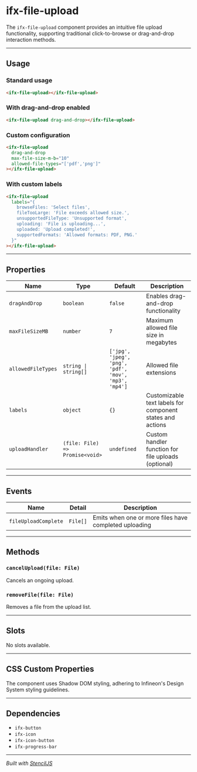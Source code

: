 # ifx-file-upload

The `ifx-file-upload` component provides an intuitive file upload functionality, supporting traditional click-to-browse or drag-and-drop interaction methods.

---

## Usage

### Standard usage

```html
<ifx-file-upload></ifx-file-upload>
```

### With drag-and-drop enabled

```html
<ifx-file-upload drag-and-drop></ifx-file-upload>
```

### Custom configuration

```html
<ifx-file-upload
  drag-and-drop
  max-file-size-m-b="10"
  allowed-file-types="['pdf','png']"
></ifx-file-upload>
```

### With custom labels

```html
<ifx-file-upload
  labels="{
    browseFiles: 'Select files',
    fileTooLarge: 'File exceeds allowed size.',
    unsupportedFileType: 'Unsupported format',
    uploading: 'File is uploading...',
    uploaded: 'Upload completed!',
    supportedFormats: 'Allowed formats: PDF, PNG.'
  }"
></ifx-file-upload>
```

---

## Properties

| Name               | Type                            | Default                                              | Description                                               |
| ------------------ | ------------------------------- | ---------------------------------------------------- | --------------------------------------------------------- |
| `dragAndDrop`      | `boolean`                       | `false`                                              | Enables drag-and-drop functionality                       |
| `maxFileSizeMB`    | `number`                        | `7`                                                  | Maximum allowed file size in megabytes                    |
| `allowedFileTypes` | `string \| string[]`            | `['jpg', 'jpeg', 'png', 'pdf', 'mov', 'mp3', 'mp4']` | Allowed file extensions                                   |
| `labels`           | `object`                        | `{}`                                                 | Customizable text labels for component states and actions |
| `uploadHandler`    | `(file: File) => Promise<void>` | `undefined`                                          | Custom handler function for file uploads (optional)       |

---

## Events

| Name                 | Detail   | Description                                           |
| -------------------- | -------- | ----------------------------------------------------- |
| `fileUploadComplete` | `File[]` | Emits when one or more files have completed uploading |

---

## Methods

### `cancelUpload(file: File)`
Cancels an ongoing upload.

### `removeFile(file: File)`
Removes a file from the upload list.

---

## Slots

No slots available.

---

## CSS Custom Properties

The component uses Shadow DOM styling, adhering to Infineon's Design System styling guidelines.

---

## Dependencies

- `ifx-button`
- `ifx-icon`
- `ifx-icon-button`
- `ifx-progress-bar`


---

*Built with [StencilJS](https://stenciljs.com/)*


